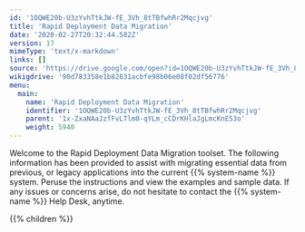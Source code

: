 ```yaml
---
id: '1OQWE20b-U3zYvhTtkJW-fE_3Vh_8tTBfwhRr2Mqcjvg'
title: 'Rapid Deployment Data Migration'
date: '2020-02-27T20:32:44.582Z'
version: 17
mimeType: 'text/x-markdown'
links: []
source: 'https://drive.google.com/open?id=1OQWE20b-U3zYvhTtkJW-fE_3Vh_8tTBfwhRr2Mqcjvg'
wikigdrive: '90d783358e1b82831acbfe98b06e08f02df56776'
menu:
  main:
    name: 'Rapid Deployment Data Migration'
    identifier: '1OQWE20b-U3zYvhTtkJW-fE_3Vh_8tTBfwhRr2Mqcjvg'
    parent: '1x-ZxaNAaJzfFvLTlm0-qYLm_cCDrKHlaJgLmcKnE53o'
    weight: 5940
---
```





Welcome to the Rapid Deployment Data Migration toolset. The following information has been provided to assist with migrating essential data from previous, or legacy applications into the current {{% system-name %}} system. Peruse the instructions and view the examples and sample data. If any issues or concerns arise, do not hesitate to contact the {{% system-name %}} Help Desk, anytime.



{{% children %}}




